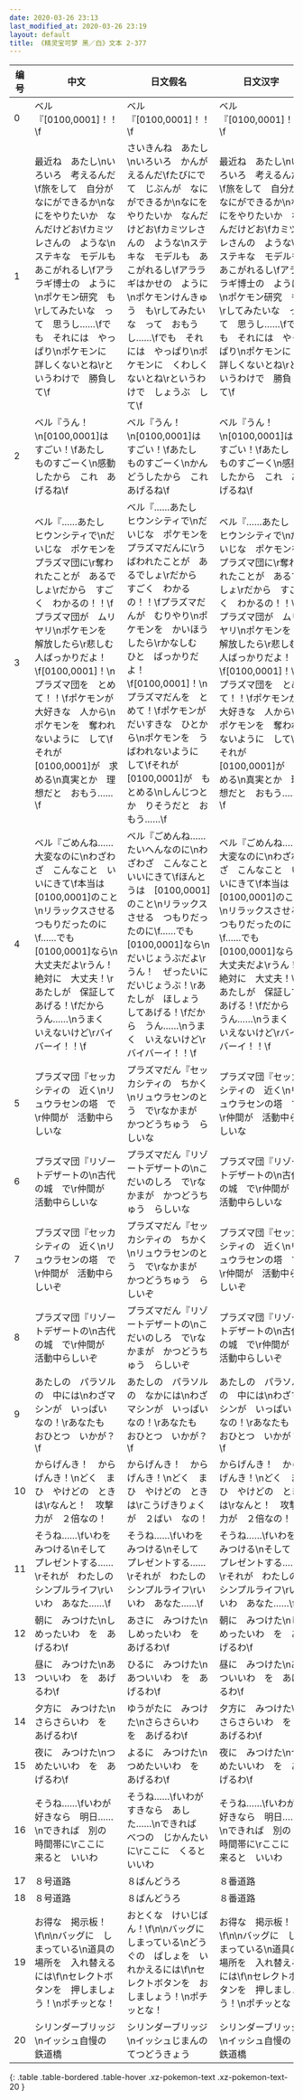 ```yaml
---
date: 2020-03-26 23:13
last_modified_at: 2020-03-26 23:19
layout: default
title: 《精灵宝可梦 黑／白》文本 2-377
---
```

| 编号 | 中文 | 日文假名 | 日文汉字 |
| ---- | ---- | ---- | --- |
| 0 | ベル『[0100,0001]！！\f | ベル『[0100,0001]！！\f | ベル『[0100,0001]！！\f |
| 1 | 最近ね　あたし\nいろいろ　考えるんだ\f旅をして　自分が　なにができるか\nなにをやりたいか　なんだけどお\fカミツレさんの　ような\nステキな　モデルも　あこがれるし\fアララギ博士の　ように\nポケモン研究　も\rしてみたいな　って　思うし……\fでも　それには　やっぱり\nポケモンに　詳しくないとね\rというわけで　勝負して\f | さいきんね　あたし\nいろいろ　かんがえるんだ\fたびにでて　じぶんが　なにができるか\nなにを　やりたいか　なんだけどお\fカミツレさんの　ような\nステキな　モデルも　あこがれるし\fアララギはかせの　ように\nポケモンけんきゅう　も\rしてみたいな　って　おもうし……\fでも　それには　やっぱり\nポケモンに　くわしくないとね\rというわけで　しょうぶ　して\f | 最近ね　あたし\nいろいろ　考えるんだ\f旅をして　自分が　なにができるか\nなにをやりたいか　なんだけどお\fカミツレさんの　ような\nステキな　モデルも　あこがれるし\fアララギ博士の　ように\nポケモン研究　も\rしてみたいな　って　思うし……\fでも　それには　やっぱり\nポケモンに　詳しくないとね\rというわけで　勝負して\f |
| 2 | ベル『うん！\n[0100,0001]は　すごい！\fあたし　ものすごーく\n感動したから　これ　あげるね\f | ベル『うん！\n[0100,0001]は　すごい！\fあたし　ものすごーく\nかんどうしたから　これ　あげるね\f | ベル『うん！\n[0100,0001]は　すごい！\fあたし　ものすごーく\n感動したから　これ　あげるね\f |
| 3 | ベル『……あたし　ヒウンシティで\nだいじな　ポケモンを　プラズマ団に\r奪われたことが　あるでしょ\rだから　すごく　わかるの！！\fプラズマ団が　ムリヤリ\nポケモンを　解放したら\r悲しむ　人ばっかりだよ！\f[0100,0001]！\nプラズマ団を　とめて！！\fポケモンが　大好きな　人から\nポケモンを　奪われないように　して\fそれが　[0100,0001]が　求める\n真実とか　理想だと　おもう……\f | ベル『……あたし　ヒウンシティで\nだいじな　ポケモンを　プラズマだんに\rうばわれたことが　あるでしょ\rだから　すごく　わかるの！！\fプラズマだんが　むりやり\nポケモンを　かいほう　したら\rかなしむ　ひと　ばっかりだよ！\f[0100,0001]！\nプラズマだんを　とめて！\fポケモンが　だいすきな　ひとから\nポケモンを　うばわれないように　して\fそれが　[0100,0001]が　もとめる\nしんじつとか　りそうだと　おもう……\f | ベル『……あたし　ヒウンシティで\nだいじな　ポケモンを　プラズマ団に\r奪われたことが　あるでしょ\rだから　すごく　わかるの！！\fプラズマ団が　ムリヤリ\nポケモンを　解放したら\r悲しむ　人ばっかりだよ！\f[0100,0001]！\nプラズマ団を　とめて！！\fポケモンが　大好きな　人から\nポケモンを　奪われないように　して\fそれが　[0100,0001]が　求める\n真実とか　理想だと　おもう……\f |
| 4 | ベル『ごめんね……　大変なのに\nわざわざ　こんなこと　いいにきて\f本当は　[0100,0001]のこと\nリラックスさせる　つもりだったのに\f……でも　[0100,0001]なら\n大丈夫だよ\rうん！　絶対に　大丈夫！\rあたしが　保証してあげる！\fだから　うん……\nうまく　いえないけど\rバイバーイ！！\f | ベル『ごめんね……　たいへんなのに\nわざわざ　こんなこと　いいにきて\fほんとうは　[0100,0001]のこと\nリラックスさせる　つもりだったのに\f……でも　[0100,0001]なら\nだいじょうぶだよ\rうん！　ぜったいに　だいじょうぶ！\rあたしが　ほしょう　してあげる！\fだから　うん……\nうまく　いえないけど\rバイバーイ！！\f | ベル『ごめんね……　大変なのに\nわざわざ　こんなこと　いいにきて\f本当は　[0100,0001]のこと\nリラックスさせる　つもりだったのに\f……でも　[0100,0001]なら\n大丈夫だよ\rうん！　絶対に　大丈夫！\rあたしが　保証してあげる！\fだから　うん……\nうまく　いえないけど\rバイバーイ！！\f |
| 5 | プラズマ団『セッカシティの　近く\nリュウラセンの塔　で\r仲間が　活動中らしいな | プラズマだん『セッカシティの　ちかく\nリュウラセンのとう　で\rなかまが　かつどうちゅう　らしいな | プラズマ団『セッカシティの　近く\nリュウラセンの塔　で\r仲間が　活動中らしいな |
| 6 | プラズマ団『リゾートデザートの\n古代の城　で\r仲間が　活動中らしいな | プラズマだん『リゾートデザートの\nこだいのしろ　で\rなかまが　かつどうちゅう　らしいな | プラズマ団『リゾートデザートの\n古代の城　で\r仲間が　活動中らしいな |
| 7 | プラズマ団『セッカシティの　近く\nリュウラセンの塔　で\r仲間が　活動中らしいぞ | プラズマだん『セッカシティの　ちかく\nリュウラセンのとう　で\rなかまが　かつどうちゅう　らしいぞ | プラズマ団『セッカシティの　近く\nリュウラセンの塔　で\r仲間が　活動中らしいぞ |
| 8 | プラズマ団『リゾートデザートの\n古代の城　で\r仲間が　活動中らしいぞ | プラズマだん『リゾートデザートの\nこだいのしろ　で\rなかまが　かつどうちゅう　らしいぞ | プラズマ団『リゾートデザートの\n古代の城　で\r仲間が　活動中らしいぞ |
| 9 | あたしの　パラソルの　中には\nわざマシンが　いっぱい　なの！\rあなたも　おひとつ　いかが？\f | あたしの　パラソルの　なかには\nわざマシンが　いっぱい　なの！\rあなたも　おひとつ　いかが？\f | あたしの　パラソルの　中には\nわざマシンが　いっぱい　なの！\rあなたも　おひとつ　いかが？\f |
| 10 | からげんき！　からげんき！\nどく　まひ　やけどの　ときは\rなんと！　攻撃力が　２倍なの！ | からげんき！　からげんき！\nどく　まひ　やけどの　ときは\rこうげきりょくが　２ばい　なの！ | からげんき！　からげんき！\nどく　まひ　やけどの　ときは\rなんと！　攻撃力が　２倍なの！ |
| 11 | そうね……\fいわを　みつける\nそして　プレゼントする……\rそれが　わたしの　シンプルライフ\rいいわ　あなた……\f | そうね……\fいわを　みつける\nそして　プレゼントする……\rそれが　わたしの　シンプルライフ\rいいわ　あなた……\f | そうね……\fいわを　みつける\nそして　プレゼントする……\rそれが　わたしの　シンプルライフ\rいいわ　あなた……\f |
| 12 | 朝に　みつけた\nしめったいわ　を　あげるわ\f | あさに　みつけた\nしめったいわ　を　あげるわ\f | 朝に　みつけた\nしめったいわ　を　あげるわ\f |
| 13 | 昼に　みつけた\nあついいわ　を　あげるわ\f | ひるに　みつけた\nあついいわ　を　あげるわ\f | 昼に　みつけた\nあついいわ　を　あげるわ\f |
| 14 | 夕方に　みつけた\nさらさらいわ　を　あげるわ\f | ゆうがたに　みつけた\nさらさらいわ　を　あげるわ\f | 夕方に　みつけた\nさらさらいわ　を　あげるわ\f |
| 15 | 夜に　みつけた\nつめたいいわ　を　あげるわ\f | よるに　みつけた\nつめたいいわ　を　あげるわ\f | 夜に　みつけた\nつめたいいわ　を　あげるわ\f |
| 16 | そうね……\fいわが　好きなら　明日……\nできれば　別の　時間帯に\rここに　来ると　いいわ | そうね……\fいわが　すきなら　あした……\nできれば　べつの　じかんたいに\rここに　くると　いいわ | そうね……\fいわが　好きなら　明日……\nできれば　別の　時間帯に\rここに　来ると　いいわ |
| 17 | ８号道路 | ８ばんどうろ | ８番道路 |
| 18 | ８号道路 | ８ばんどうろ | ８番道路 |
| 19 | お得な　掲示板！\f\n\nバッグに　しまっている\n道具の　場所を　入れ替えるには\f\nセレクトボタンを　押しましょう！\nポチッとな！ | おとくな　けいじばん！\f\n\nバッグに　しまっている\nどうぐの　ばしょを　いれかえるには\f\nセレクトボタンを　おしましょう！\nポチッとな！ | お得な　掲示板！\f\n\nバッグに　しまっている\n道具の　場所を　入れ替えるには\f\nセレクトボタンを　押しましょう！\nポチッとな！ |
| 20 | シリンダーブリッジ\nイッシュ自慢の　鉄道橋 | シリンダーブリッジ\nイッシュじまんの　てつどうきょう | シリンダーブリッジ\nイッシュ自慢の　鉄道橋 |
{: .table .table-bordered .table-hover .xz-pokemon-text .xz-pokemon-text-20 }